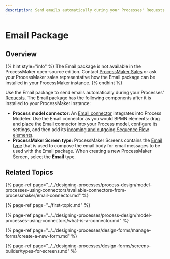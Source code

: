 ```yaml
---
description: Send emails automatically during your Processes' Requests.
---
```


# Email Package

## Overview

{% hint style="info" %}
The Email package is not available in the ProcessMaker open-source edition. Contact [ProcessMaker Sales](mailto:sales@processmaker.com) or ask your ProcessMaker sales representative how the Email package can be installed in your ProcessMaker instance.
{% endhint %}

Use the Email package to send emails automatically during your Processes' [Requests](../../using-processmaker/requests/what-is-a-request.md). The Email package has the following components after it is installed to your ProcessMaker instance:

* **Process model connector:** An [Email connector](../../designing-processes/process-design/model-processes-using-connectors/available-connectors-from-processmaker/email-connector.md) integrates into Process Modeler. Use the Email connector as you would BPMN elements: drag and place the Email connector into your Process model, configure its settings, and then add its [incoming and outgoing Sequence Flow elements](../../designing-processes/process-design/model-your-process/the-quick-toolbar.md).
* **ProcessMaker Screen type:** ProcessMaker Screens contains the [Email type](../../designing-processes/design-forms/screens-builder/types-for-screens.md#email) that is used to compose the email body for email messages to be used with the Email package. When creating a new ProcessMaker Screen, select the **Email** type.

## Related Topics

{% page-ref page="../../designing-processes/process-design/model-processes-using-connectors/available-connectors-from-processmaker/email-connector.md" %}

{% page-ref page="../first-topic.md" %}

{% page-ref page="../../designing-processes/process-design/model-processes-using-connectors/what-is-a-connector.md" %}

{% page-ref page="../../designing-processes/design-forms/manage-forms/create-a-new-form.md" %}

{% page-ref page="../../designing-processes/design-forms/screens-builder/types-for-screens.md" %}

